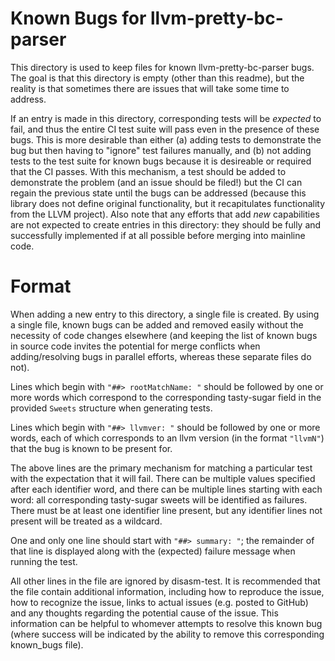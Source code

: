 # Known Bugs for llvm-pretty-bc-parser

This directory is used to keep files for known llvm-pretty-bc-parser bugs.  The
goal is that this directory is empty (other than this readme), but the reality is
that sometimes there are issues that will take some time to address.

If an entry is made in this directory, corresponding tests will be *expected* to
fail, and thus the entire CI test suite will pass even in the presence of these
bugs.  This is more desirable than either (a) adding tests to demonstrate the bug
but then having to "ignore" test failures manually, and (b) not adding tests to
the test suite for known bugs because it is desireable or required that the CI
passes.  With this mechanism, a test should be added to demonstrate the problem
(and an issue should be filed!) but the CI can regain the previous state until
the bugs can be addressed (because this library does not define original
functionality, but it recapitulates functionality from the LLVM project).  Also
note that any efforts that add *new* capabilities are not expected to create
entries in this directory: they should be fully and successfully implemented if
at all possible before merging into mainline code.

# Format

When adding a new entry to this directory, a single file is created.  By using a
single file, known bugs can be added and removed easily without the necessity of
code changes elsewhere (and keeping the list of known bugs in source code invites
the potential for merge conflicts when adding/resolving bugs in parallel efforts,
whereas these separate files do not).

Lines which begin with `"##> rootMatchName: "` should be followed by one or
more words which correspond to the corresponding tasty-sugar field in the
provided `Sweets` structure when generating tests.

Lines which begin with `"##> llvmver: "` should be followed by one or more words,
each of which corresponds to an llvm version (in the format `"llvmN"`) that the
bug is known to be present for.

The above lines are the primary mechanism for matching a particular test with the
expectation that it will fail.  There can be multiple values specified after each
identifier word, and there can be multiple lines starting with each word: all
corresponding tasty-sugar sweets will be identified as failures.  There must be
at least one identifier line present, but any identifier lines not present will
be treated as a wildcard.

One and only one line should start with `"##> summary: "`; the remainder of
that line is displayed along with the (expected) failure message when running the
test.

All other lines in the file are ignored by disasm-test.  It is recommended that
the file contain additional information, including how to reproduce the issue,
how to recognize the issue, links to actual issues (e.g. posted to GitHub) and
any thoughts regarding the potential cause of the issue.  This information can be
helpful to whomever attempts to resolve this known bug (where success will be
indicated by the ability to remove this corresponding known_bugs file).
